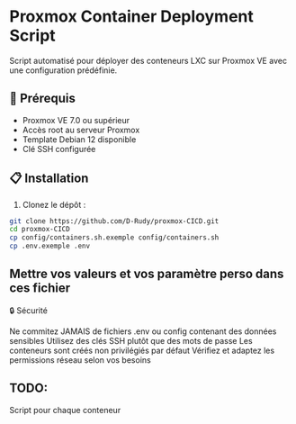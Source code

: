 # Proxmox Container Deployment Script

Script automatisé pour déployer des conteneurs LXC sur Proxmox VE avec une configuration prédéfinie.

## 🚀 Prérequis

- Proxmox VE 7.0 ou supérieur
- Accès root au serveur Proxmox
- Template Debian 12 disponible
- Clé SSH configurée

## 📋 Installation

1. Clonez le dépôt :
```bash
git clone https://github.com/D-Rudy/proxmox-CICD.git
cd proxmox-CICD
cp config/containers.sh.exemple config/containers.sh
cp .env.exemple .env
```
## Mettre vos valeurs et vos paramètre perso dans ces fichier

🔒 Sécurité

Ne commitez JAMAIS de fichiers .env ou config contenant des données sensibles
Utilisez des clés SSH plutôt que des mots de passe
Les conteneurs sont créés non privilégiés par défaut
Vérifiez et adaptez les permissions réseau selon vos besoins


## TODO:
Script pour chaque conteneur
